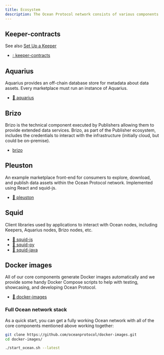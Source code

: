 ```yaml
---
title: Ecosystem
description: The Ocean Protocol network consists of various components. Learn about all of them here.
---
```


## Keeper-contracts

See also [Set Up a Keeper](/setup/keeper/)

-   [💧 keeper-contracts](https://github.com/oceanprotocol/keeper-contracts)

## Aquarius

Aquarius provides an off-chain database store for metadata about data assets. Every marketplace must run an instance of Aquarius.

-   [🐋 aquarius](https://github.com/oceanprotocol/aquarius)

## Brizo

Brizo is the technical component executed by Publishers allowing them to provide extended data services. Brizo, as part of the Publisher ecosystem, includes the credentials to interact with the infrastructure (initially cloud, but could be on-premise).

-   [brizo](https://github.com/oceanprotocol/brizo)

## Pleuston

An example marketplace front-end for consumers to explore, download, and publish data assets within the Ocean Protocol network. Implemented using React and squid-js.

-   [🦄 pleuston](https://github.com/oceanprotocol/pleuston)

## Squid

Client libraries used by applications to interact with Ocean nodes, including Keepers, Aquarius nodes, Brizo nodes, etc.

-   [🦑 squid-js](https://github.com/oceanprotocol/squid-js)
-   [🦑 squid-py](https://github.com/oceanprotocol/squid-py)
-   [🦑 squid-java](https://github.com/oceanprotocol/squid-java)

## Docker images

All of our core components generate Docker images automatically and we provide some handy Docker Compose scripts to help with testing, showcasing, and developing Ocean Protocol.

-   [🐳 docker-images](https://github.com/oceanprotocol/docker-images)

### Full Ocean network stack

As a quick start, you can get a fully working Ocean network with all of the core components mentioned above working together:

```bash
git clone https://github.com/oceanprotocol/docker-images.git
cd docker-images/

./start_ocean.sh --latest
```
